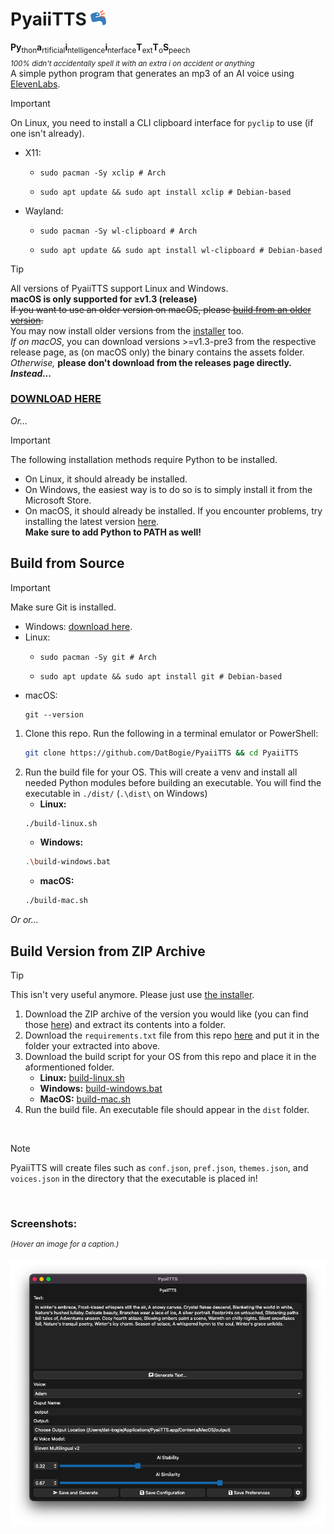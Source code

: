 # PyaiiTTS <img src="./.web-assets/PyaiiTTS-Logo.png" height="25px">
**Py**<sub>thon</sub>**a**<sub>rtificial</sub>**i**<sub>ntelligence</sub>**i**<sub>nterface</sub>**T**<sub>ext</sub>**T**<sub>o</sub>**S**<sub>peech</sub><br>_<sub>100% didn't accidentally spell it with an extra i on accident or anything</sub>_<br>
A simple python program that generates an mp3 of an AI voice using [ElevenLabs](https://elevenlabs.io).

> [!Important]
> On Linux, you need to install a CLI clipboard interface for `pyclip` to use (if one isn't already).
> - X11:
>     - ```
>       sudo pacman -Sy xclip # Arch
>       ```
>     - ```
>       sudo apt update && sudo apt install xclip # Debian-based
>       ```
> - Wayland:
>     - ```
>       sudo pacman -Sy wl-clipboard # Arch
>       ```
>     - ```
>       sudo apt update && sudo apt install wl-clipboard # Debian-based
>       ```

> [!Tip]
All versions of PyaiiTTS support Linux and Windows.<br>
**macOS is only supported for ≥v1.3 (release)**<br>
~~If you want to use an older version on macOS, please [build from an older version](#build-version-from-zip-archive).~~<br>
You may now install older versions from the [installer](https://github.com/datbogie/pyaiitts-installer/releases/latest) too.<br>
_If on macOS_, you can download versions >=v1.3-pre3 from the respective release page, as (on macOS only) the binary contains the assets folder.<br>
*Otherwise,* **please don't download from the releases page directly. _Instead..._**
### [DOWNLOAD HERE](https://github.com/DatBogie/PyaiiTTS-Installer/releases/latest)

*Or...*

> [!Important]
> The following installation methods require Python to be installed.<br>
> - On Linux, it should already be installed.<br>
> - On Windows, the easiest way is to do so is to simply install it from the Microsoft Store.<br>
> - On macOS, it should already be installed. If you encounter problems, try installing the latest version [here](https://www.python.org/downloads/).<br>
> **Make sure to add Python to PATH as well!**

## Build from Source
> [!Important]
> Make sure Git is installed.<br>
> - Windows: [download here](https://gitforwindows.org).
> - Linux:
>     - ```
>       sudo pacman -Sy git # Arch
>       ```
>     - ```
>       sudo apt update && sudo apt install git # Debian-based
>       ```
> - macOS:
>   ```
>   git --version
>   ```

1. Clone this repo.
    Run the following in a terminal emulator or PowerShell:
    ```sh
   git clone https://github.com/DatBogie/PyaiiTTS && cd PyaiiTTS
    ```
3. Run the build file for your OS.
    This will create a venv and install all needed Python modules before building an executable.
    You will find the executable in `./dist/` (`.\dist\` on Windows)
    - **Linux:**
    ```sh
    ./build-linux.sh
    ```
    - **Windows:**
    ```sh
    .\build-windows.bat
    ```
    - **macOS:**
    ```sh
    ./build-mac.sh
    ```

*Or or...*

## Build Version from ZIP Archive
> [!Tip]
This isn't very useful anymore. Please just use [the installer](https://github.com/DatBogie/PyaiiTTS-Installer/releases).

1. Download the ZIP archive of the version you would like (you can find those [here](https://github.com/DatBogie/PyaiiTTS/releases)) and extract its contents into a folder.
2. Download the `requirements.txt` file from this repo [here](requirements.txt) and put it in the folder your extracted into above.
3. Download the build script for your OS from this repo and place it in the aformentioned folder.
    - **Linux:** [build-linux.sh](build-linux.sh)
    - **Windows:** [build-windows.bat](build-windows.bat)
    - **MacOS:** [build-mac.sh](build-mac.sh)
4. Run the build file. An executable file should appear in the `dist` folder.

&nbsp;
> [!Note]
PyaiiTTS will create files such as `conf.json`, `pref.json`, `themes.json`, and `voices.json` in the directory that the executable is placed in!

&nbsp;
### Screenshots:
<sup>_(Hover an image for a caption.)_</sup>

<span title="PyaiiTTS v1.3 (release) running on macOS Ventura.">![PyaiiTTS v1.3 on macOS w/ default widgets/theme](./.web-assets/macOS.png)</span>
